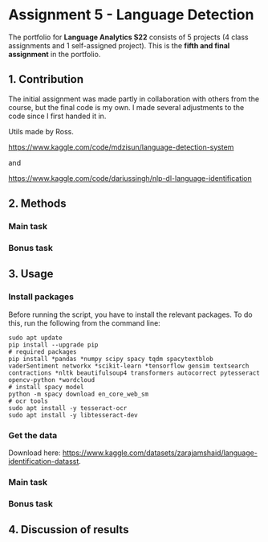 # Assignment 5 - Language Detection
The portfolio for __Language Analytics S22__ consists of 5 projects (4 class assignments and 1 self-assigned project). This is the __fifth and final assignment__ in the portfolio. 

## 1. Contribution
The initial assignment was made partly in collaboration with others from the course, but the final code is my own. I made several adjustments to the code since I first handed it in.

Utils made by Ross.

https://www.kaggle.com/code/mdzisun/language-detection-system

and

https://www.kaggle.com/code/dariussingh/nlp-dl-language-identification

## 2. Methods
### Main task


### Bonus task



## 3. Usage
### Install packages
Before running the script, you have to install the relevant packages. To do this, run the following from the command line:
```
sudo apt update
pip install --upgrade pip
# required packages
pip install *pandas *numpy scipy spacy tqdm spacytextblob vaderSentiment networkx *scikit-learn *tensorflow gensim textsearch contractions *nltk beautifulsoup4 transformers autocorrect pytesseract opencv-python *wordcloud
# install spacy model
python -m spacy download en_core_web_sm
# ocr tools
sudo apt install -y tesseract-ocr
sudo apt install -y libtesseract-dev
```

### Get the data
Download here: https://www.kaggle.com/datasets/zarajamshaid/language-identification-datasst.
### Main task


### Bonus task


## 4. Discussion of results
